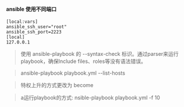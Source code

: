 #### ansible 使用不同端口
 
    [local:vars]
    ansible_ssh_user="root"
    ansible_ssh_port=2223
    [local]
    127.0.0.1

> 使用 ansible-playbook 的 --syntax-check 标识。通过parser来运行playbook，确保Include files、roles等没有语法错误。

> ansible-playbook playbook.yml --list-hosts

> 特权上升的方式更改为 become

> a运行playbook的方式: nsible-playbook playbook.yml -f 10
